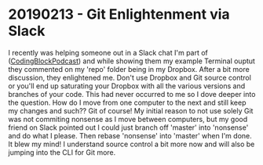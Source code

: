 # 20190213 - Git Enlightenment via Slack

I recently was helping someone out in a Slack chat I'm part of ([CodingBlockPodcast](https://codingblocks.net)) and while showing them my example Terminal ouptut they commented on my 'repo' folder being in my Dropbox. After a bit more discussion, they enlightened me. Don't use Dropbox and Git source control or you'll end up saturating your Dropbox with all the various versions and branches of your code. This had never occurred to me so I dove deeper into the question. How do I move from one computer to the next and still keep my changes and such?? Git of course! My initial reason to not use solely Git was not commiting nonsense as I move between computers, but my good friend on Slack pointed out I could just branch off 'master' into 'nonsense' and do what I please. Then rebase 'nonsense' into 'master' when I'm done. It blew my mind! I understand source control a bit more now and will also be jumping into the CLI for Git more.
